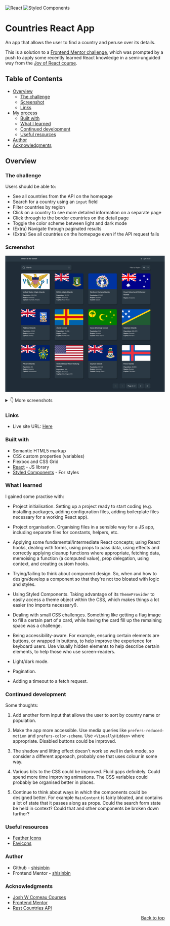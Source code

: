 <a name="top"></a>

![React](https://img.shields.io/badge/react-%2320232a.svg?style=for-the-badge&logo=react&logoColor=%2361DAFB)
![Styled Components](https://img.shields.io/badge/styled--components-DB7093?style=for-the-badge&logo=styled-components&logoColor=white)

# Countries React App

An app that allows the user to find a country and peruse over its details.

This is a solution to a [Frontend Mentor challenge](https://www.frontendmentor.io/challenges/rest-countries-api-with-color-theme-switcher-5cacc469fec04111f7b848ca), which was prompted by a push to apply some recently learned React knowledge in a semi-unguided way from the [Joy of React course](https://www.joyofreact.com/).

## Table of Contents

- [Overview](#overview)
  - [The challenge](#the-challenge)
  - [Screenshot](#screenshot)
  - [Links](#links)
- [My process](#my-process)
  - [Built with](#built-with)
  - [What I learned](#what-i-learned)
  - [Continued development](#continued-development)
  - [Useful resources](#useful-resources)
- [Author](#author)
- [Acknowledgments](#acknowledgments)

## Overview

### The challenge

Users should be able to:

- See all countries from the API on the homepage
- Search for a country using an `input` field
- Filter countries by region
- Click on a country to see more detailed information on a separate page
- Click through to the border countries on the detail page
- Toggle the color scheme between light and dark mode
- (Extra) Navigate through paginated results
- (Extra) See all countries on the homepage even if the API request fails

### Screenshot

![Screenshot of main search area of the app, on desktop, in dark mode](./docs/ss1_desktop_dark.png)

<details>
  <summary>👇 More screenshots</summary>

![Screenshot of main search area page, on mobile, in dark mode](./docs/ss2_mobile_dark.png)

![Screenshot of main search area page, on mobile, in light mode](./docs/ss3_mobile_light.png)

![Screenshot of country detail, on desktop, in dark mode](./docs/ss4_desktop_dark_detail.png)

![Screenshot of country detail page, on mobile, in light mode](./docs/ss5_mobile_light_detail.png)

</details>

### Links

- Live site URL: <a href="https://fabulous-dodol-b93b05.netlify.app/" target="_blank" rel="noopener noreferrer">Here</a>

### Built with

- Semantic HTML5 markup
- CSS custom properties (variables)
- Flexbox and CSS Grid
- [React](https://reactjs.org/) - JS library
- [Styled Components](https://styled-components.com/) - For styles

### What I learned

I gained some practise with:

- Project initialisation. Setting up a project ready to start coding (e.g. installing packages, adding configuration files, adding boilerplate files necessary for a working React app).

- Project organisation. Organising files in a sensible way for a JS app, including separate files for constants, helpers, etc.

- Applying some fundamental/intermediate React concepts; using React hooks, dealing with forms, using props to pass data, using effects and correctly applying cleanup functions where appropriate, fetching data, memoising a function (a computed value), prop delegation, using context, and creating custom hooks.

- Trying/failing to think about component design. So, when and how to design/develop a component so that they're not too bloated with logic and styles.

- Using Styled Components. Taking advantage of its `ThemeProvider` to easily access a theme object within the CSS, which makes things a lot easier (no imports necessary!).

- Dealing with small CSS challenges. Something like getting a flag image to fill a certain part of a card, while having the card fill up the remaining space was a challenge.

- Being accessibility-aware. For example, ensuring certain elements are buttons, or wrapped in buttons, to help improve the experience for keyboard users. Use visually hidden elements to help describe certain elements, to help those who use screen-readers.

- Light/dark mode.

- Pagination.

- Adding a timeout to a fetch request.

### Continued development

Some thoughts:

1. Add another form input that allows the user to sort by country name or population.

2. Make the app more accessible. Use media queries like `prefers-reduced-motion` and `prefers-color-scheme`. Use `<VisuallyHidden>` where appropriate. Disabled buttons could be improved.

3. The shadow and lifting effect doesn't work so well in dark mode, so consider a different approach, probably one that uses colour in some way.

4. Various bits to the CSS could be improved. Fluid gaps definitely. Could spend more time improving animations. The CSS variables could probably be organised better in places.

5. Continue to think about ways in which the components could be designed better. For example `MainContent` is fairly bloated, and contains a lot of state that it passes along as props. Could the search form state be held in context? Could that and other components be broken down further?

### Useful resources

- [Feather Icons](https://feathericons.com/)
- [Favicons](https://favicon.io/)

### Author

- Github - [shisinbin](https://github.com/shisinbin)
- Frontend Mentor - [shisinbin](https://www.frontendmentor.io/profile/shisinbin)

### Acknowledgments

- [Josh W Comeau Courses](https://courses.joshwcomeau.com/)
- [Frontend Mentor](https://www.frontendmentor.io/)
- [Rest Countries API](https://restcountries.com/)

<p align="right">
  <a href="#top">Back to top</a>
</p>
